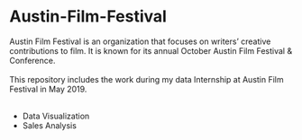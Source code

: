 # Austin-Film-Festival
Austin Film Festival is an organization that focuses on writers’ creative contributions to film. It is known for its annual October Austin Film Festival & Conference. <br/><br/>
This repository includes the work during my data Internship at Austin Film Festival in May 2019.<br/><br/>
* Data Visualization <br/>
* Sales Analysis



